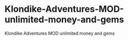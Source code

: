 # Klondike-Adventures-MOD-unlimited-money-and-gems
Klondike Adventures MOD unlimited money and gems
